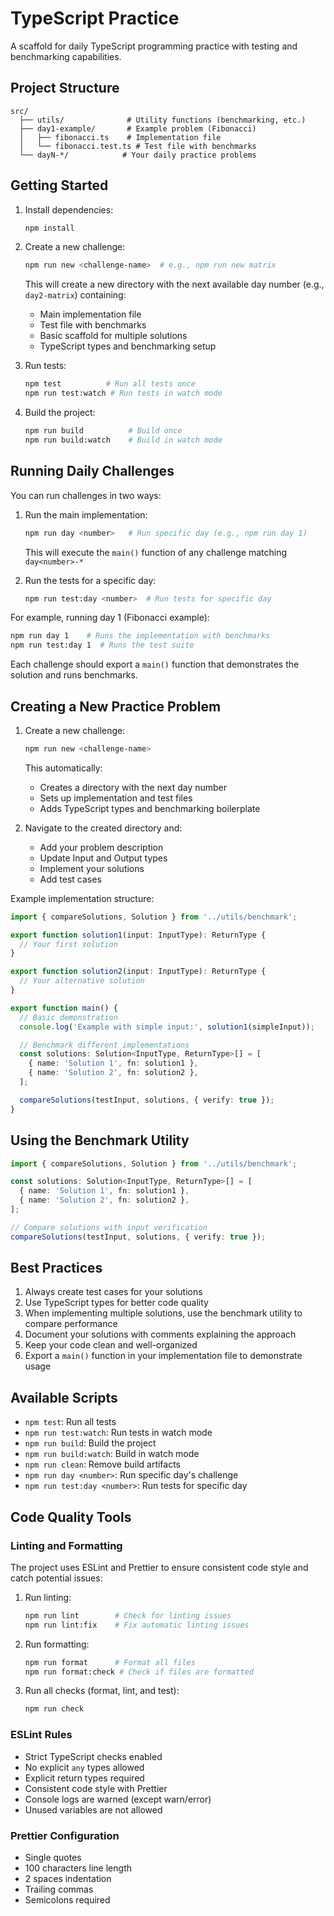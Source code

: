 # TypeScript Practice

A scaffold for daily TypeScript programming practice with testing and benchmarking capabilities.

## Project Structure

```
src/
  ├── utils/              # Utility functions (benchmarking, etc.)
  ├── day1-example/       # Example problem (Fibonacci)
  │   ├── fibonacci.ts    # Implementation file
  │   └── fibonacci.test.ts # Test file with benchmarks
  └── dayN-*/            # Your daily practice problems
```

## Getting Started

1. Install dependencies:
   ```bash
   npm install
   ```

2. Create a new challenge:
   ```bash
   npm run new <challenge-name>  # e.g., npm run new matrix
   ```
   This will create a new directory with the next available day number (e.g., `day2-matrix`) containing:
   - Main implementation file
   - Test file with benchmarks
   - Basic scaffold for multiple solutions
   - TypeScript types and benchmarking setup

3. Run tests:
   ```bash
   npm test          # Run all tests once
   npm run test:watch # Run tests in watch mode
   ```

4. Build the project:
   ```bash
   npm run build          # Build once
   npm run build:watch    # Build in watch mode
   ```

## Running Daily Challenges

You can run challenges in two ways:

1. Run the main implementation:
   ```bash
   npm run day <number>   # Run specific day (e.g., npm run day 1)
   ```
   This will execute the `main()` function of any challenge matching `day<number>-*`

2. Run the tests for a specific day:
   ```bash
   npm run test:day <number>  # Run tests for specific day
   ```

For example, running day 1 (Fibonacci example):
```bash
npm run day 1    # Runs the implementation with benchmarks
npm run test:day 1  # Runs the test suite
```

Each challenge should export a `main()` function that demonstrates the solution and runs benchmarks.

## Creating a New Practice Problem

1. Create a new challenge:
   ```bash
   npm run new <challenge-name>
   ```
   This automatically:
   - Creates a directory with the next day number
   - Sets up implementation and test files
   - Adds TypeScript types and benchmarking boilerplate

2. Navigate to the created directory and:
   - Add your problem description
   - Update Input and Output types
   - Implement your solutions
   - Add test cases

Example implementation structure:
```typescript
import { compareSolutions, Solution } from '../utils/benchmark';

export function solution1(input: InputType): ReturnType {
  // Your first solution
}

export function solution2(input: InputType): ReturnType {
  // Your alternative solution
}

export function main() {
  // Basic demonstration
  console.log('Example with simple input:', solution1(simpleInput));

  // Benchmark different implementations
  const solutions: Solution<InputType, ReturnType>[] = [
    { name: 'Solution 1', fn: solution1 },
    { name: 'Solution 2', fn: solution2 },
  ];

  compareSolutions(testInput, solutions, { verify: true });
}
```

## Using the Benchmark Utility

```typescript
import { compareSolutions, Solution } from '../utils/benchmark';

const solutions: Solution<InputType, ReturnType>[] = [
  { name: 'Solution 1', fn: solution1 },
  { name: 'Solution 2', fn: solution2 },
];

// Compare solutions with input verification
compareSolutions(testInput, solutions, { verify: true });
```

## Best Practices

1. Always create test cases for your solutions
2. Use TypeScript types for better code quality
3. When implementing multiple solutions, use the benchmark utility to compare performance
4. Document your solutions with comments explaining the approach
5. Keep your code clean and well-organized
6. Export a `main()` function in your implementation file to demonstrate usage

## Available Scripts

- `npm test`: Run all tests
- `npm run test:watch`: Run tests in watch mode
- `npm run build`: Build the project
- `npm run build:watch`: Build in watch mode
- `npm run clean`: Remove build artifacts
- `npm run day <number>`: Run specific day's challenge
- `npm run test:day <number>`: Run tests for specific day

## Code Quality Tools

### Linting and Formatting

The project uses ESLint and Prettier to ensure consistent code style and catch potential issues:

1. Run linting:
   ```bash
   npm run lint        # Check for linting issues
   npm run lint:fix    # Fix automatic linting issues
   ```

2. Run formatting:
   ```bash
   npm run format      # Format all files
   npm run format:check # Check if files are formatted
   ```

3. Run all checks (format, lint, and test):
   ```bash
   npm run check
   ```

### ESLint Rules

- Strict TypeScript checks enabled
- No explicit `any` types allowed
- Explicit return types required
- Consistent code style with Prettier
- Console logs are warned (except warn/error)
- Unused variables are not allowed

### Prettier Configuration

- Single quotes
- 100 characters line length
- 2 spaces indentation
- Trailing commas
- Semicolons required